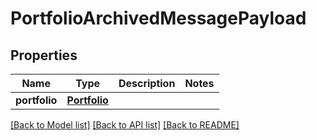 # PortfolioArchivedMessagePayload

## Properties
Name | Type | Description | Notes
------------ | ------------- | ------------- | -------------
**portfolio** | [**Portfolio**](Portfolio.md) |  | 

[[Back to Model list]](../README.md#documentation-for-models) [[Back to API list]](../README.md#documentation-for-api-endpoints) [[Back to README]](../README.md)


